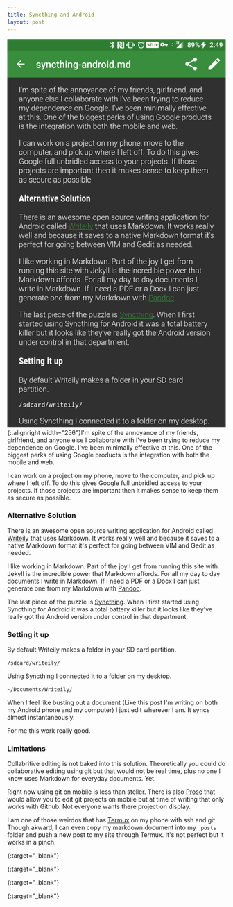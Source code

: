 ```yaml
---
title: Syncthing and Android
layout: post
---
```

![Writing this post in Writeily](/images/writeily.png){:.alignright width="256"}I'm spite of the annoyance of my friends, girlfriend, and anyone else I collaborate with I've been trying to reduce my dependence on Google. I've been minimally effective at this. One of the biggest perks of using Google products is the integration with both the mobile and web.

I can work on a project on my phone, move to the computer, and pick up where I left off. To do this gives Google full unbridled access to your projects. If those projects are important then it makes sense to keep them as secure as possible.

### Alternative Solution

There is an awesome open source writing application for Android called [Writeily] that uses Markdown. It works really well and because it saves to a native Markdown format it's perfect for going between VIM and Gedit as needed.

I like working in Markdown. Part of the joy I get from running this site with Jekyll is the incredible power that Markdown affords. For all my day to day documents I write in Markdown. If I need a PDF or a Docx I can just generate one from my Markdown with [Pandoc].

The last piece of the puzzle is [Syncthing]. When I first started using Syncthing for Android it was a total battery killer but it looks like they've really got the Android version under control in that department.

### Setting it up

By default Writeily makes a folder in your SD card partition.

```
/sdcard/writeily/
```

Using Syncthing I connected it to a folder on my desktop.

```
~/Documents/Writeily/
```

When I feel like busting out a document (Like this post I'm writing on both my Android phone and my computer) I just edit wherever I am. It syncs almost instantaneously.

For me this work really good.

### Limitations

Collabritive editing is not baked into this solution. Theoretically you could do collaborative editing using git but that would not be real time, plus no one I know uses Markdown for everyday documents. Yet.

Right now using git on mobile is less than steller. There is also [Prose](https://n0pe.org/2017/08/02/prose/) that would allow you to edit git projects on mobile but at time of writing that only works with Github. Not everyone wants there project on display.

I am one of those weirdos that has [Termux] on my phone with ssh and git. Though akward, I can even copy my markdown document into my `_posts` folder and push a new post to my site through Termux. It's not perfect but it works in a pinch.

[Writeily]: https://github.com/plafue/writeily-pro
{:target="_blank"}

[Pandoc]: http://pandoc.org/
{:target="_blank"}

[Syncthing]: https://syncthing.net/
{:target="_blank"}

[Termux]: https://termux.com/
{:target="_blank"}
